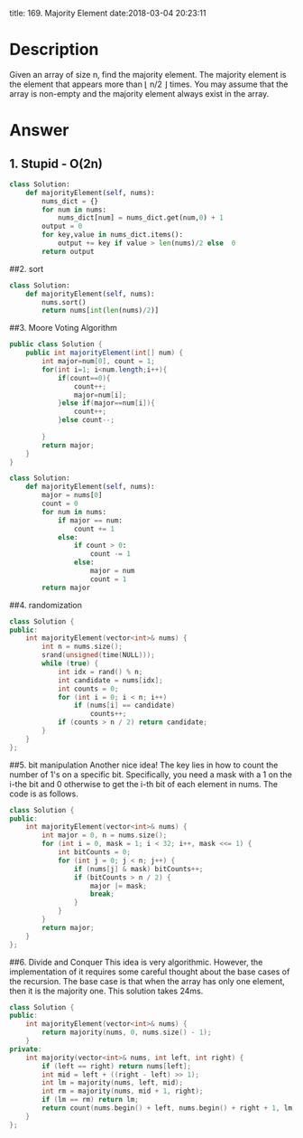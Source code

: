 title: 169. Majority Element
date:2018-03-04 20:23:11

# Description
Given an array of size n, find the majority element. The majority element is the element that appears more than ⌊ n/2 ⌋ times.
You may assume that the array is non-empty and the majority element always exist in the array.

# Answer
## 1. Stupid - O(2n)
```python
class Solution:
    def majorityElement(self, nums):
        nums_dict = {}
        for num in nums:
            nums_dict[num] = nums_dict.get(num,0) + 1
        output = 0
        for key,value in nums_dict.items():
            output += key if value > len(nums)/2 else  0
        return output
```

##2. sort
```python
class Solution:
    def majorityElement(self, nums):
        nums.sort()
        return nums[int(len(nums)/2)]
```

##3. Moore Voting Algorithm
```java
public class Solution {
    public int majorityElement(int[] num) {
        int major=num[0], count = 1;
        for(int i=1; i<num.length;i++){
            if(count==0){
                count++;
                major=num[i];
            }else if(major==num[i]){
                count++;
            }else count--;
            
        }
        return major;
    }
}
```
```python
class Solution:
    def majorityElement(self, nums):
        major = nums[0]
        count = 0
        for num in nums:
            if major == num:
                count += 1
            else:
                if count > 0:
                    count -= 1
                else:
                    major = num
                    count = 1
        return major
```

##4. randomization
```c++
class Solution {
public:
    int majorityElement(vector<int>& nums) {
        int n = nums.size();
        srand(unsigned(time(NULL)));
        while (true) {
            int idx = rand() % n;
            int candidate = nums[idx];
            int counts = 0; 
            for (int i = 0; i < n; i++)
                if (nums[i] == candidate)
                    counts++; 
            if (counts > n / 2) return candidate;
        }
    }
};
```

##5. bit manipulation
Another nice idea! The key lies in how to count the number of 1's on a specific bit. Specifically, you need a mask with a 1 on the i-the bit and 0 otherwise to get the i-th bit of each element in nums. The code is as follows.
```c++
class Solution {
public:
    int majorityElement(vector<int>& nums) {
        int major = 0, n = nums.size();
        for (int i = 0, mask = 1; i < 32; i++, mask <<= 1) {
            int bitCounts = 0;
            for (int j = 0; j < n; j++) {
                if (nums[j] & mask) bitCounts++;
                if (bitCounts > n / 2) {
                    major |= mask;
                    break;
                }
            }
        } 
        return major;
    } 
};
```

##6. Divide and Conquer
This idea is very algorithmic. However, the implementation of it requires some careful thought about the base cases of the recursion. The base case is that when the array has only one element, then it is the majority one. This solution takes 24ms.
```c++
class Solution {
public:
    int majorityElement(vector<int>& nums) {
        return majority(nums, 0, nums.size() - 1);
    }
private:
    int majority(vector<int>& nums, int left, int right) {
        if (left == right) return nums[left];
        int mid = left + ((right - left) >> 1);
        int lm = majority(nums, left, mid);
        int rm = majority(nums, mid + 1, right);
        if (lm == rm) return lm;
        return count(nums.begin() + left, nums.begin() + right + 1, lm) > count(nums.begin() + left, nums.begin() + right + 1, rm) ? lm : rm;
    }
}; 

```
